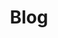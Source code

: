 ---
layout: post-index
permalink: /blog/index.html
title: Blog
tagline: Thoughts on math, programming, and life.
categories: [blog, writing]
tags: [blog]
image:
  feature: texture-feature-writing.jpg
---